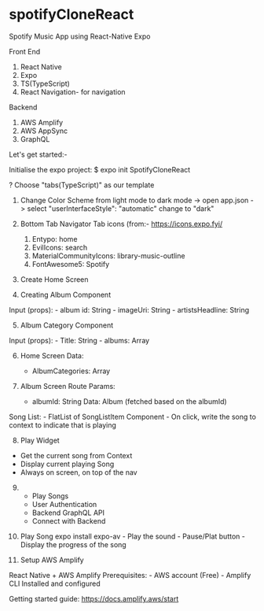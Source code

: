 # spotifyCloneReact
Spotify Music App using React-Native Expo


Front End 
1. React Native
2. Expo
3. TS(TypeScript)
4. React Navigation- for navigation

Backend
1. AWS Amplify
2. AWS AppSync
3. GraphQL

Let's get started:-

Initialise the expo project:
$ expo init SpotifyCloneReact

? Choose "tabs(TypeScript)" as our template

1. Change Color Scheme from light mode to dark mode
-> open app.json
-> select "userInterfaceStyle": "automatic" change to "dark"

2. Bottom Tab Navigator 
  Tab icons (from:- https://icons.expo.fyi/
    1. Entypo: home
    2. EvilIcons: search
    3. MaterialCommunityIcons: library-music-outline
    4. FontAwesome5: Spotify

3. Create Home Screen

4. Creating Album Component
  
  Input (props):
    - album id: String
    - imageUri: String
    - artistsHeadline: String

5. Album Category Component
  
  Input (props):
    - Title: String
    - albums: Array
    
6. Home Screen
    Data:
      - AlbumCategories: Array
      
7. Album Screen
  Route Params:
    - albumId: String
  Data:
    Album (fetched based on the albumId)
    
  Song List:
    - FlatList of SongListItem Component
    - On click, write the song to context to indicate that is playing

8. Play Widget
  - Get the current song from Context
  - Display current playing Song
  - Always on screen, on top of the nav

9. -  Play Songs
   -  User Authentication
   -  Backend GraphQL API
   -  Connect with Backend

10. Play Song
      expo install expo-av
        - Play the sound
        - Pause/Plat button
        - Display the progress of the song

11. Setup AWS Amplify
  
  React Native + AWS Amplify
    Prerequisites:
      - AWS account (Free)
      - Amplify CLI Installed and configured
      
  Getting started guide: https://docs.amplify.aws/start
  
  

